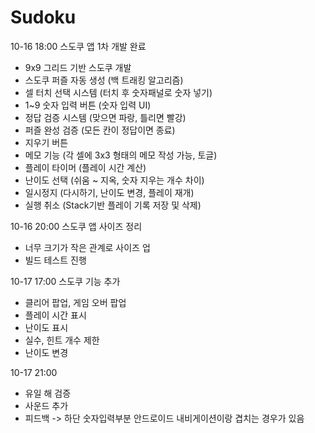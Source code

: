 # Sudoku

10-16 18:00
스도쿠 앱 1차 개발 완료
 - 9x9 그리드 기반 스도쿠 개발
 - 스도쿠 퍼즐 자동 생성 (백 트래킹 알고리즘)
 - 셀 터치 선택 시스템 (터치 후 숫자패널로 숫자 넣기)
 - 1~9 숫자 입력 버튼 (숫자 입력 UI)
 - 정답 검증 시스템 (맞으면 파랑, 틀리면 빨강)
 - 퍼즐 완성 검증 (모든 칸이 정답이면 종료)
 - 지우기 버튼
 - 메모 기능 (각 셀에 3x3 형태의 메모 작성 가능, 토글)
 - 플레이 타이머 (플레이 시간 계산)
 - 난이도 선택 (쉬움 ~ 지옥, 숫자 지우는 개수 차이)
 - 일시정지 (다시하기, 난이도 변경, 플레이 재개)
 - 실행 취소 (Stack기반 플레이 기록 저장 및 삭제)

10-16 20:00
스도쿠 앱 사이즈 정리
 - 너무 크기가 작은 관계로 사이즈 업
 - 빌드 테스트 진행

10-17 17:00
스도쿠 기능 추가
 - 클리어 팝업, 게임 오버 팝업
 - 플레이 시간 표시
 - 난이도 표시
 - 실수, 힌트 개수 제한 
 - 난이도 변경

10-17 21:00
 - 유일 해 검증
 - 사운드 추가
 - 피드백 -> 하단 숫자입력부분 안드로이드 내비게이션이랑 겹치는 경우가 있음
